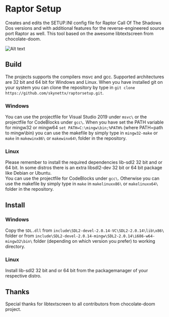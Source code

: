 # Raptor Setup
Creates and edits the SETUP.INI config file for Raptor Call Of The Shadows Dos versions and
with additional features for the reverse-engineered source port Raptor as well.
This tool based on the awesome libtextscreen from chocolate-doom.

![Alt text](https://imgur.com/hCShMSr.jpg "Raptor Setup")
## Build
The projects supports the compilers msvc and gcc. Supported architectures are 32 bit and 64 bit
for Windows and Linux. When you have installed git on your system you can clone the repository 
by type in `git clone https://github.com/skynettx/raptorsetup.git`.

### Windows
You can use the projectfile for Visual Studio 2019 under `msvc\` or the projectfile for CodeBlocks under `gcc\`.
When you have set the PATH variable for mingw32 or mingw64 `set PATH=C:\mingw\bin;%PATH%` (where PATH=path to mingw\bin) you can use the makefile by simply type in `mingw32-make` or `make` in `makewinx86\` or 
`makewinx64\` folder in the repository. 

### Linux
Please remember to install the required dependencies lib-sdl2 32 bit and or 64 bit. In some distros there is an extra libsdl2-dev 32 bit or 64 bit package like Debian or Ubuntu.  
You can use the projectfile for CodeBlocks under `gcc\`.
Otherwise you can use the makefile by simply type in `make` in `makelinuxx86\` or `makelinuxx64\` folder in the repository.

## Install

### Windows
Copy the `SDL.dll` from `include\SDL2-devel-2.0.14-VC\SDL2-2.0.14\lib\x86\` folder or from `include\SDL2-devel-2.0.14-mingw\SDL2-2.0.14\i686-w64-mingw32\bin\` folder (depending on which version you prefer) to working 
directory.

### Linux
Install lib-sdl2 32 bit and or 64 bit from the packagemanager of your respective distro.

## Thanks
Special thanks for libtextscreen to all contributors from chocolate-doom project.
